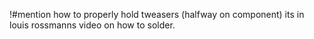 !#mention how to properly hold tweasers (halfway on component) its in louis rossmanns video on how to solder.
